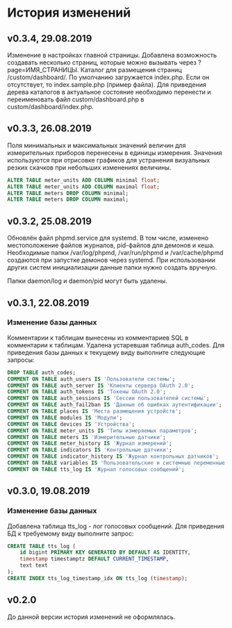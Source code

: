 # История изменений

## v0.3.4, 29.08.2019

Изменение в настройках главной страницы. Добавлена возможность создавать несколько страниц, которые можно вызывать через ?page=ИМЯ_СТРАНИЦЫ. Каталог для размещения страниц /custom/dashboard/. По умолчанию загружается index.php. Если он отсутствует, то index.sample.php (пример файла).
Для приведения дерева каталогов в актуальное состояние необходимо перенести и переименовать файл custom/dashboard.php в custom/dashboard/index.php. 

## v0.3.3, 26.08.2019

Поля минимальных и максимальных значений величин для измерительных приборов перенесены в единицы измерения. Значения используются при отрисовке графиков для устранения визуальных резких скачков при небольших изменениях величины.
```sql
ALTER TABLE meter_units ADD COLUMN minimal float;
ALTER TABLE meter_units ADD COLUMN maximal float;
ALTER TABLE meters DROP COLUMN minimal;
ALTER TABLE meters DROP COLUMN maximal;
```

## v0.3.2, 25.08.2019

Обновлён файл phpmd.service для systemd. В том числе, изменено местоположение файлов журналов, pid-файлов для демонов и кеша. Необходимые папки /var/log/phpmd, /var/run/phpmd и /var/cache/phpmd создаются при запустке демонов через systemd. При использовании других систем инициализации данные папки нужно создать вручную.

Папки daemon/log и daemon/pid могут быть удалены.

## v0.3.1, 22.08.2019

### Изменение базы данных

Комментарии к таблицам вынесены из комментариев SQL в комментарии к таблицам. Удалена устаревшая таблица auth_codes. Для приведения базы данных к текущему виду выполните следующие запросы:
```sql
DROP TABLE auth_codes;
COMMENT ON TABLE auth_users IS 'Пользователи системы';
COMMENT ON TABLE auth_server IS 'Клиенты сервера OAuth 2.0';
COMMENT ON TABLE auth_tokens IS 'Токены OAuth 2.0';
COMMENT ON TABLE auth_sessions IS 'Сессии пользователей системы';
COMMENT ON TABLE auth_fail2ban IS 'Данные об ошибках аутентификации';
COMMENT ON TABLE places IS 'Места размещения устройств';
COMMENT ON TABLE modules IS 'Модули';
COMMENT ON TABLE devices IS 'Устройства';
COMMENT ON TABLE meter_units IS 'Типы измеряемых параметров';
COMMENT ON TABLE meters IS 'Измерительные датчики';
COMMENT ON TABLE meter_history IS 'Журнал измерений';
COMMENT ON TABLE indicators IS 'Контрольные датчики';
COMMENT ON TABLE indicator_history IS 'Журнал контрольных датчиков';
COMMENT ON TABLE variables IS 'Пользовательские и системные переменные';
COMMENT ON TABLE tts_log IS 'Журнал голосовых сообщений';
```

## v0.3.0, 19.08.2019

### Изменение базы данных

Добавлена таблица tts_log - лог голосовых сообщений. Для приведения БД к требуемому виду выполните запрос:
```sql
CREATE TABLE tts_log (
    id bigint PRIMARY KEY GENERATED BY DEFAULT AS IDENTITY,
    timestamp timestamptz DEFAULT CURRENT_TIMESTAMP,
    text text
);
CREATE INDEX tts_log_timestamp_idx ON tts_log (timestamp);
```

## v0.2.0

До данной версии история изменений не оформлялась.